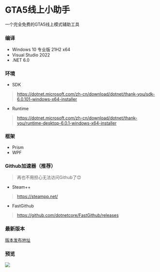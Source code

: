 # GTA5线上小助手

一个完全免费的GTA5线上模式辅助工具

### 编译

* Windows 10 专业版 21H2 x64  
* Visual Studio 2022  
* .NET 6.0  

### 环境

* SDK
> https://dotnet.microsoft.com/zh-cn/download/dotnet/thank-you/sdk-6.0.101-windows-x64-installer
* Runtime
> https://dotnet.microsoft.com/zh-cn/download/dotnet/thank-you/runtime-desktop-6.0.1-windows-x64-installer

### 框架

* Prism
* WPF

### Github加速器（推荐）

> 再也不用担心无法访问Github了😊

* Steam++
> https://steampp.net/

* FastGithub
> https://github.com/dotnetcore/FastGithub/releases

### 最新版本

[版本发布地址](https://github.com/CrazyZhang666/GTA5OnlineTools/releases)  

### 预览

![](https://s3.bmp.ovh/imgs/2022/01/ffe9219d3af8805f.png)
